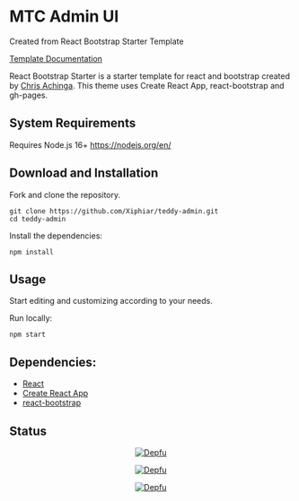 

# MTC Admin UI

Created from React Bootstrap Starter Template

[Template Documentation](https://chrisdevcode.hashnode.dev/react-and-bootstrap-starter-template)

React Bootstrap Starter is a starter template for react and bootstrap created by [Chris Achinga](http://chrisdev.netlify.app). This theme uses Create React App, react-bootstrap and gh-pages.

## System Requirements

Requires Node.js 16+
https://nodejs.org/en/


## Download and Installation

Fork and clone the repository.

```powershell-interactive
git clone https://github.com/Xiphiar/teddy-admin.git
cd teddy-admin
```

Install the dependencies:

```powershell-interactive
npm install
```

## Usage

Start editing and customizing according to your needs.

Run locally:

```powershell-interactive
npm start
```

## Dependencies:

- [React](https://reactjs.org/)
- [Create React App](https://create-react-app.dev/)
- [react-bootstrap](https://react-bootstrap.github.io/)


## Status

<div align='center'>

[![Depfu](https://badges.depfu.com/badges/80c94d4ad87f69ecde6d83ae05e65b63/status.svg)](https://depfu.com)

[![Depfu](https://badges.depfu.com/badges/80c94d4ad87f69ecde6d83ae05e65b63/overview.svg)](https://depfu.com/github/ChrisAchinga/react-bootstrap-starter?project_id=18009)

[![Depfu](https://badges.depfu.com/badges/80c94d4ad87f69ecde6d83ae05e65b63/count.svg)](https://depfu.com/github/ChrisAchinga/react-bootstrap-starter?project_id=18009)

</div>

